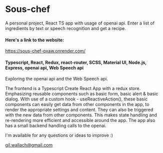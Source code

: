 
# Sous-chef

A personal project, React TS app with usage of openai api. Enter a list of ingredients by text or speech recognition and get a recipe.

#### Here's a link to the website: 

https://sous-chef-qxaw.onrender.com/

#### Typescript, React, Redux, react-router, SCSS, Material UI, Node.js, Express, openai api, Web Speech api

Exploring the openai api and the Web Speech api.

The frontend is a Typescript Create React App with a redux store. Emphasizing reusable components such as basic form, basic alert & basic dialog. With use of a custom hook - useReactiveAction(), these basic components can easily get data from other components in the app, to render the appropriate settings and content. They can also be triggered with the new data from other components. This makes state handling and re-rendering more efficient and accessible around the app. The app also has a small backend handling calls to the openai.

I'm available for any questions or ideas to improve :)

gil.wallach@gmail.com



